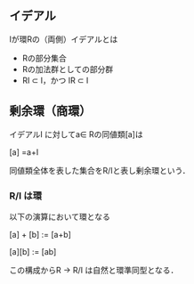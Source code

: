 ## イデアル

Iが環Rの（両側）イデアルとは

- Rの部分集合
- Rの加法群としての部分群
- RI $\subset$ I，かつ IR $\subset$ I

## 剰余環（商環）

イデアルI に対してa$\in$ Rの同値類[a]は

[a] =a+I

同値類全体を表した集合をR/Iと表し剰余環という．

### R/I は環

以下の演算において環となる

[a] + [b] := [a+b]

[a][b] := [ab]

この構成からR -> R/I は自然と環準同型となる．
